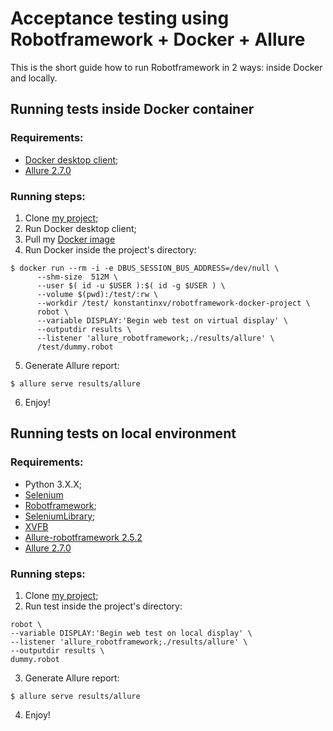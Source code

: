 # Acceptance testing using Robotframework + Docker + Allure

This is the short guide how to run Robotframework in 2 ways: inside Docker and locally.

## Running tests inside Docker container
### Requirements:
- [Docker desktop client](https://www.docker.com/products/docker-desktop);
- [Allure 2.7.0](https://docs.qameta.io/allure/#_installing_a_commandline)

### Running steps:
1. Clone [my project](https://github.com/KonstantinxVx/robotframework-docker-dummy.git);
2. Run Docker desktop client;
3. Pull my [Docker image](https://hub.docker.com/r/konstantinxv/robotframework-docker-project/)
4. Run Docker inside the project's directory:

```
$ docker run --rm -i -e DBUS_SESSION_BUS_ADDRESS=/dev/null \
      --shm-size  512M \
      --user $( id -u $USER ):$( id -g $USER ) \
      --volume $(pwd):/test/:rw \
      --workdir /test/ konstantinxv/robotframework-docker-project \
      robot \
      --variable DISPLAY:'Begin web test on virtual display' \
      --outputdir results \
      --listener 'allure_robotframework;./results/allure' \
      /test/dummy.robot
```

5. Generate Allure report:

```
$ allure serve results/allure
```

6. Enjoy! 

## Running tests on local environment
### Requirements:
- Python 3.X.X;
- [Selenium](https://pypi.org/project/selenium/)
- [Robotframework](https://pypi.org/project/robotframework/);
- [SeleniumLibrary](https://pypi.org/project/robotframework-seleniumlibrary/);
- [XVFB](https://pypi.org/project/robotframework-xvfb/)
- [Allure-robotframework 2.5.2](https://pypi.org/project/allure-robotframework/)
- [Allure 2.7.0](https://docs.qameta.io/allure/#_installing_a_commandline)

### Running steps:
1. Clone [my project](https://github.com/KonstantinxVx/robotframework-docker-dummy.git);
2. Run test inside the project's directory:

```
robot \
--variable DISPLAY:'Begin web test on local display' \
--listener 'allure_robotframework;./results/allure' \
--outputdir results \
dummy.robot
```

3. Generate Allure report:

```
$ allure serve results/allure
```

4. Enjoy! 

